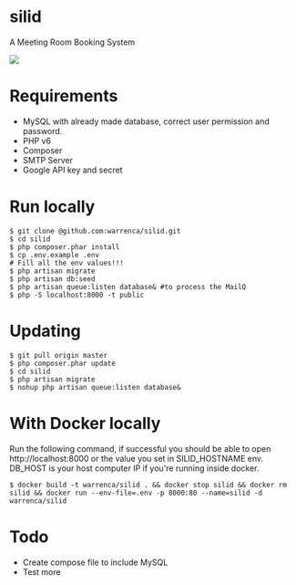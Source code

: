 # silid
A Meeting Room Booking System

<img src="https://raw.githubusercontent.com/ithunter101/Lumen-Booking/master/public/images/silid-screenshot.jpg">

# Requirements
- MySQL with already made database, correct user permission and password.
- PHP v6
- Composer
- SMTP Server
- Google API key and secret

# Run locally
```
$ git clone @github.com:warrenca/silid.git
$ cd silid
$ php composer.phar install
$ cp .env.example .env
# Fill all the env values!!!
$ php artisan migrate
$ php artisan db:seed
$ php artisan queue:listen database& #to process the MailQ
$ php -S localhost:8000 -t public
```

# Updating
```
$ git pull origin master
$ php composer.phar update
$ cd silid
$ php artisan migrate
$ nohup php artisan queue:listen database&
```

# With Docker locally
Run the following command, if successful you should be able to open http://localhost:8000 or the value you set in SILID_HOSTNAME env. DB_HOST is your host computer IP if you're running inside docker.
```
$ docker build -t warrenca/silid . && docker stop silid && docker rm silid && docker run --env-file=.env -p 8000:80 --name=silid -d warrenca/silid
```

# Todo
- Create compose file to include MySQL
- Test more
